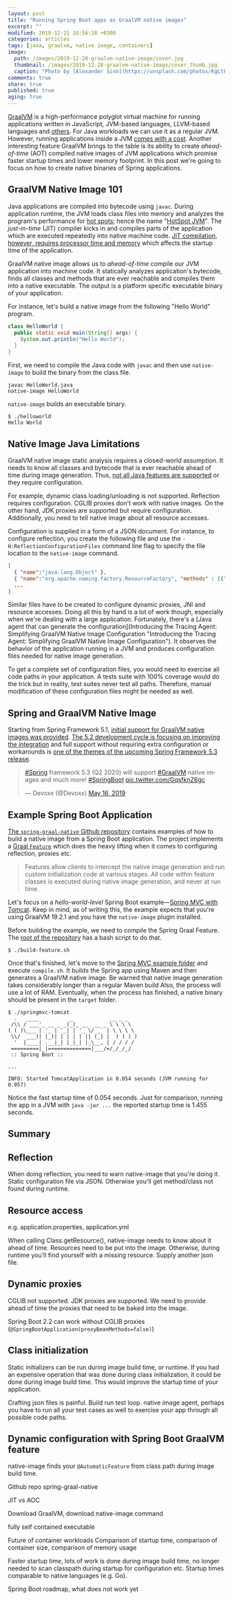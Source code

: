 ```yaml
---
layout: post
title: "Running Spring Boot apps as GraalVM native images"
excerpt: ""
modified: 2019-12-21 18:56:18 +0300
categories: articles
tags: [java, graalvm, native image, containers]
image:
  path: /images/2019-12-28-graalvm-native-image/cover.jpg
  thumbnail: /images/2019-12-28-graalvm-native-image/cover_thumb.jpg
  caption: "Photo by [Alexander Sinn](https://unsplash.com/photos/KgLtFCgfC28)"
comments: true
share: true
published: true
aging: true
---
```


[GraalVM](https://www.graalvm.org/ "High-performance polyglot VM") is a high-performance polyglot virtual machine for running applications written in JavaScript, JVM-based languages, LLVM-based languages and [others](https://www.graalvm.org/docs/ "GraalVM Docs").
For Java workloads we can use it as a regular JVM.
However, running applications inside a JVM [comes with a cost](https://aboullaite.me/understanding-jit-compiler-just-in-time-compiler/ "Understanding JIT compiler").
Another interesting feature GraalVM brings to the table is its ability to create *ahead-of-time* (AOT) compiled native images of JVM applications which promise faster startup times and lower memory footprint.
In this post we're going to focus on how to create native binaries of Spring applications.

## GraalVM Native Image 101

Java applications are compiled into bytecode using `javac`.
During application runtime, the JVM loads class files into memory and analyzes the program's performance for [hot spots](https://en.wikipedia.org/wiki/Hot_spot_(computer_programming)); hence the name "[HotSpot JVM](https://en.wikipedia.org/wiki/HotSpot)".
The *just-in-time* (JIT) compiler kicks in and compiles parts of the application which are executed repeatedly into native machine code.
[JIT compilation, however, requires processor time and memory](https://aboullaite.me/understanding-jit-compiler-just-in-time-compiler/ "Understanding JIT compiler") which affects the startup time of the application.

GraalVM native image allows us to *ahead-of-time* compile our JVM application into machine code.
It statically analyzes application's bytecode, finds all classes and methods that are ever reachable and compiles them into a native executable.
The output is a platform specific executable binary of your application.

For instance, let's build a native image from the following "Hello World" program.
```java
class HelloWorld {
  public static void main(String[] args) {
    System.out.println("Hello World");
  }
}
```

First, we need to compile the Java code with `javac` and then use `native-image` to build the binary from the class file.
```
javac HelloWorld.java
native-image HelloWorld
```

`native-image` builds an executable binary.
```
$ ./helloworld
Hello World
```

## Native Image Java Limitations

GraalVM native image static analysis requires a closed-world assumption.
It needs to know all classes and bytecode that is ever reachable ahead of time during image generation.
Thus, [not all Java features are supported](https://github.com/oracle/graal/blob/master/substratevm/LIMITATIONS.md "Native Image Java Limitations") or they require configuration.

For example, dynamic class loading/unloading is not supported.
Reflection requires configuration.
CGLIB proxies don't work with native images.
On the other hand, JDK proxies are supported but require configuration.
Additionally, you need to tell native image about all resource accesses.

Configuration is supplied in a form of a JSON document.
For instance, to configure reflection, you create the following file and use the `-H:ReflectionConfigurationFiles` command line flag to specify the file location to the `native-image` command.

```json
[
  { "name":"java.lang.Object" },
  { "name":"org.apache.naming.factory.ResourceFactory", "methods" : [{"name": "<init>","parameterTypes":[]}] },
  ...
]
```

Similar files have to be created to configure dynamic proxies, JNI and resource accesses.
Doing all this by hand is a lot of work though, especially when we're dealing with a large application.
Fortunately, there's a [Java agent that can generate the configuration](Introducing the Tracing Agent: Simplifying GraalVM Native Image Configuration "Introducing the Tracing Agent: Simplifying GraalVM Native Image Configuration").
It observes the behavior of the application running in a JVM and produces configuration files needed for native image generation.

To get a complete set of configuration files, you would need to exercise all code paths in your application.
A tests suite with 100% coverage would do the trick but in reality, test suites never test all paths.
Therefore, manual modification of these configuration files might be needed as well.

## Spring and GraalVM Native Image

Starting from Spring Framework 5.1, [initial support for GraalVM native images was provided](https://github.com/spring-projects/spring-framework/issues/21529 "Initial GraalVM native images support").
[The 5.2 development cycle is focusing on improving the integration](https://github.com/spring-projects/spring-framework/wiki/GraalVM-native-image-support#support-of-native-images-at-spring-framework-level "Support of native images at Spring Framework level") and full support without requiring extra configuration or workarounds is [one of the themes of the upcoming Spring Framework 5.3 release](https://twitter.com/devoxx/status/1128937256180473856).

<blockquote class="twitter-tweet"><p lang="en" dir="ltr"><a href="https://twitter.com/hashtag/Spring?src=hash&amp;ref_src=twsrc%5Etfw">#Spring</a> framework 5.3 (Q2 2020) will support <a href="https://twitter.com/hashtag/GraalVM?src=hash&amp;ref_src=twsrc%5Etfw">#GraalVM</a> native images and much more! <a href="https://twitter.com/hashtag/SpringBoot?src=hash&amp;ref_src=twsrc%5Etfw">#SpringBoot</a> <a href="https://t.co/GqsfknZ6gc">pic.twitter.com/GqsfknZ6gc</a></p>&mdash; Devoxx (@Devoxx) <a href="https://twitter.com/Devoxx/status/1128937256180473856?ref_src=twsrc%5Etfw">May 16, 2019</a></blockquote> <script async src="https://platform.twitter.com/widgets.js" charset="utf-8"></script>

## Example Spring Boot Application

[The `spring-graal-native` Github repository](https://github.com/spring-projects-experimental/spring-graal-native "Graal feature for building native images of Spring applications") contains examples of how to build a native image from a Spring Boot application.
The project implements a [Graal `Feature`](https://www.graalvm.org/sdk/javadoc/index.html?org/graalvm/nativeimage/hosted/Feature.html) which does the heavy lifting when it comes to configuring reflection, proxies etc.

> Features allow clients to intercept the native image generation and run custom initialization code at various stages. All code within feature classes is executed during native image generation, and never at run time.

Let's focus on a *hello-world-level* Spring Boot example—[Spring MVC with Tomcat](https://github.com/spring-projects-experimental/spring-graal-native/tree/master/spring-graal-native-samples/springmvc-tomcat).
Keep in mind, as of writing this, the example expects that you're using GraalVM 19.2.1 and you have the `native-image` plugin installed.

Before building the example, we need to compile the Spring Graal Feature.
The [root of the repository](https://github.com/indrekots/spring-graal-native) has a bash script to do that.

```
$ ./build-feature.sh
```

Once that's finished, let's move to the [Spring MVC example folder](https://github.com/indrekots/spring-graal-native/tree/master/spring-graal-native-samples/springmvc-tomcat) and execute `compile.sh`.
It builds the Spring app using Maven and then generates a GraalVM native image.
Be warned that native image generation takes considerably longer than a regular Maven build
Also, the process will use a lot of RAM.
Eventually, when the process has finished, a native binary should be present in the `target` folder.

```
$ ./springmvc-tomcat
  .   ____          _            __ _ _
 /\\ / ___'_ __ _ _(_)_ __  __ _ \ \ \ \
( ( )\___ | '_ | '_| | '_ \/ _` | \ \ \ \
 \\/  ___)| |_)| | | | | || (_| |  ) ) ) )
  '  |____| .__|_| |_|_| |_\__, | / / / /
 =========|_|==============|___/=/_/_/_/
 :: Spring Boot ::

...

INFO: Started TomcatApplication in 0.054 seconds (JVM running for 0.057)
```

Notice the fast startup time of 0.054 seconds.
Just for comparison, running the app in a JVM with `java -jar ...` the reported startup time is 1.455 seconds.

## Summary

## Reflection

When doing reflection, you need to warn native-image that you're doing it.
Static configuration file via JSON.
Otherwise you'll get method/class not found during runtime.

## Resource access

e.g. application.properties, application.yml

When calling Class.getResource(), native-image needs to know about it ahead of time.
Resources need to be put into the image.
Otherwise, during runtime you'll find yourself with a missing resource.
Supply another json file.

## Dynamic proxies

CGLIB not supported. JDK proxies are supported.
We need to provide ahead of time the proxies that need to be baked into the image.

Spring Boot 2.2 can work without CGLIB proxies (`@SpringBootApplication(proxyBeanMethods=false)`)

## Class initialization

Static initializers can be run during image build time, or runtime.
If you had an expensive operation that was done during class initialization, it could be done during image build time.
This would improve the startup time of your application.

Crafting json files is painful. Build run test loop.
native image agent, perhaps you have to run all your test cases as well to exercise your app through all possible code paths.

## Dynamic configuration with Spring Boot GraalVM feature
native-image finds your `@AutomaticFeature` from class path during image build time.

Github repo spring-graal-native

JIT vs AOC

Download GraalVM, download native-image command

fully self contained executable

Future of container workloads
Comparison of startup time, comparison of container size, comparison of memory usage

Faster startup time, lots of work is done during image build time, no longer needed to scan classpath during startup for configuration etc.
Startup times comparable to native languages (e.g. Go).

Spring Boot roadmap, what does not work yet
